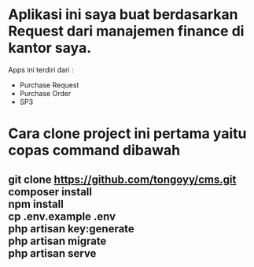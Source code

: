 <h1>Aplikasi ini saya buat berdasarkan Request dari manajemen finance di kantor saya.</h1>

Apps ini terdiri dari :
- Purchase Request
- Purchase Order
- SP3

<h1>Cara clone project ini pertama yaitu copas command dibawah</h1>

<h2>
    
git clone https://github.com/tongoyy/cms.git <br>
composer install <br>
npm install <br>
cp .env.example .env <br>
php artisan key:generate <br>
php artisan migrate <br>
php artisan serve <br>

</h2>
